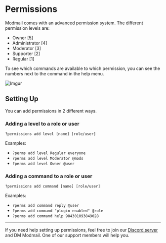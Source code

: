 # Permissions

Modmail comes with an advanced permission system. The different permission levels are:

* Owner \[5]
* Administrator \[4]
* Moderator \[3]
* Supporter \[2]
* Regular \[1]

To see which commands are available to which permission, you can see the numbers next to the command in the help menu.

![Imgur](https://i.imgur.com/yNl7Ept.png)

## Setting Up

You can add permissions in 2 different ways.

### Adding a level to a role or user

`?permissions add level [name] [role/user]`

Examples:

* `?perms add level Regular everyone`
* `?perms add level Moderator @mods`
* `?perms add level Owner @user`

### Adding a command to a role or user

`?permissions add command [name] [role/user]`

Examples:

* `?perms add command reply @user`
* `?perms add command "plugin enabled" @role`
* `?perms add command help 984301093849028`

***

If you need help setting up permissions, feel free to join our [Discord server](https://discord.gg/etJNHCQ) and DM Modmail. One of our support members will help you.
